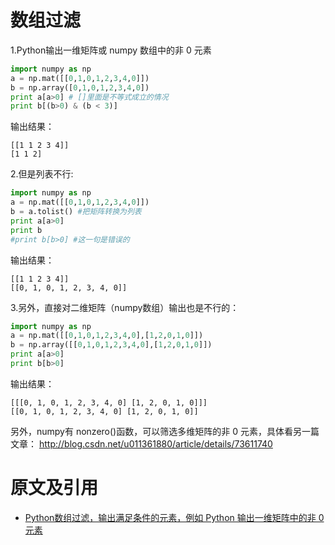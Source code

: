 
# 数组过滤

1.Python输出一维矩阵或 numpy 数组中的非 0 元素

```py
import numpy as np
a = np.mat([[0,1,0,1,2,3,4,0]])
b = np.array([0,1,0,1,2,3,4,0])
print a[a>0] # []里面是不等式成立的情况
print b[(b>0) & (b < 3)]
```

输出结果：

```
[[1 1 2 3 4]]
[1 1 2]
```

2.但是列表不行:

```py
import numpy as np
a = np.mat([[0,1,0,1,2,3,4,0]])
b = a.tolist() #把矩阵转换为列表
print a[a>0]
print b
#print b[b>0] #这一句是错误的
```

输出结果：

```
[[1 1 2 3 4]]
[[0, 1, 0, 1, 2, 3, 4, 0]]
```

3.另外，直接对二维矩阵（numpy数组）输出也是不行的：

```py
import numpy as np
a = np.mat([[0,1,0,1,2,3,4,0],[1,2,0,1,0]])
b = np.array([[0,1,0,1,2,3,4,0],[1,2,0,1,0]])
print a[a>0]
print b[b>0]
```

输出结果：

```
[[[0, 1, 0, 1, 2, 3, 4, 0] [1, 2, 0, 1, 0]]]
[[0, 1, 0, 1, 2, 3, 4, 0] [1, 2, 0, 1, 0]]
```

另外，numpy有 nonzero()函数，可以筛选多维矩阵的非 0 元素，具体看另一篇文章：
http://blog.csdn.net/u011361880/article/details/73611740




# 原文及引用

- [Python数组过滤，输出满足条件的元素，例如 Python 输出一维矩阵中的非 0 元素](https://blog.csdn.net/u011361880/article/details/77334264)

